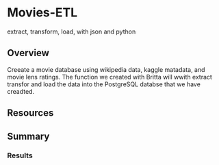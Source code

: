 # Movies-ETL
extract, transform, load, with json and python 
## Overview

Creeate a movie database using wikipedia data, kaggle matadata, and movie lens ratings. The function we created with Britta will wwith extract transfor and load the data into the PostgreSQL databse that we have creadted. 

## Resources 

## Summary 

### Results
